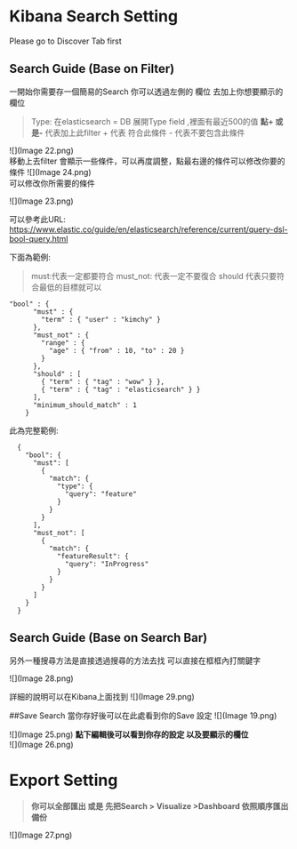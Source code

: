 # Kibana Search Setting

Please go to Discover Tab first

## Search Guide (Base on Filter)

一開始你需要存一個簡易的Search 你可以透過左側的 欄位 去加上你想要顯示的欄位 

> Type: 在elasticsearch = DB 
> 展開Type field ,裡面有最近500的值 **點+ 或是-** 代表加上此filter + 代表 符合此條件 - 代表不要包含此條件   

![](Image 22.png)      
移動上去filter   會顯示一些條件，可以再度調整，點最右邊的條件可以修改你要的條件
![](Image 24.png)   
可以修改你所需要的條件  

![](Image 23.png)

可以參考此URL:
https://www.elastic.co/guide/en/elasticsearch/reference/current/query-dsl-bool-query.html


下面為範例:
>must:代表一定都要符合
>must_not: 代表一定不要復合
>should 代表只要符合最低的目標就可以

    "bool" : {
          "must" : {
            "term" : { "user" : "kimchy" }
          },
          "must_not" : {
            "range" : {
              "age" : { "from" : 10, "to" : 20 }
            }
          },
          "should" : [
            { "term" : { "tag" : "wow" } },
            { "term" : { "tag" : "elasticsearch" } }
          ],
          "minimum_should_match" : 1
        }    
        
        
此為完整範例:

      {
        "bool": {
          "must": [
            {
              "match": {
                "type": {
                  "query": "feature"
                }
              }
            }
          ],
          "must_not": [
            {
              "match": {
                "featureResult": {
                  "query": "InProgress"
                }
              }
            }
          ]
        }
      }     



## Search Guide (Base on Search Bar)
另外一種搜尋方法是直接透過搜尋的方法去找 可以直接在框框內打關鍵字   

![](Image 28.png)    

詳細的說明可以在Kibana上面找到
![](Image 29.png)

##Save Search
當你存好後可以在此處看到你的Save 設定
![](Image 19.png)  



![](Image 25.png)
**點下編輯後可以看到你存的設定 以及要顯示的欄位**   
![](Image 26.png)

# Export Setting 
>**你可以全部匯出 或是 先把Search > Visualize >Dashboard 依照順序匯出 備份**


![](Image 27.png)